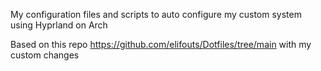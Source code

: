 My configuration files and scripts to auto configure my custom system using Hyprland on Arch

Based on this repo https://github.com/elifouts/Dotfiles/tree/main with my custom changes
